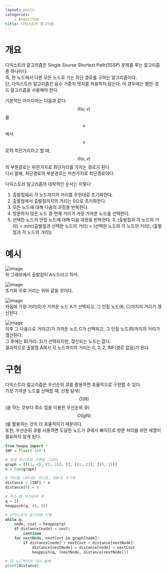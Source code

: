 ```yaml
---
layout: posts
categories:
    - Algorithm
title: 다익스트라 알고리즘
---
```


# 개요
다익스트라 알고리즘은 Single Sourse Shortest Path(SSSP) 문제를 푸는 알고리즘 중 하나이다.  
즉, 한 노드에서 다른 모든 노드로 가는 최단 경로를 구하는 알고리즘이다.  
단, 다익스트라 알고리즘은 음수 가중치 엣지를 허용하지 않는다. 이 경우에는 벨만-포드 알고리즘을 사용해야 한다.

기본적인 아이디어는 다음과 같다:  
$$\delta(u, v)$$를 $$u$$에서 $$v$$로의 최단거리라고 할 때, $$\delta (u, v)$$의 부분경로는 마찬가지로 최단거리를 가지는 경로가 된다.  
다시 말해, 최단경로의 부분경로는 마찬가지로 최단경로이다.

다익스트라 알고리즘의 대략적인 순서는 이렇다:  
1. 출발점에서 각 노드까지의 거리를 무한대로 초기화한다.  
2. 출발점에서 출발점까지의 거리는 0으로 초기화한다.  
3. 모든 노드에 대해 다음의 과정을 반복한다.  
  1. 방문하지 않은 노드 중 현재 거리가 가장 가까운 노드를 선택한다.  
  2. 선택한 노드의 인접 노드에 대해 다음 과정을 반복한다.
    3. (출발점과 각 노드의 거리) = min((출발점과 선택한 노드의 거리) + (선택한 노드와 각 노드의 거리), (출발점과 각 노드의 거리))



# 예시
![image](https://user-images.githubusercontent.com/81351829/212799049-945292fa-5b40-4dbf-b458-3aabbe58c2bf.png)  
위 그래프에서 출발점이 A노드라고 하자.

![image](https://user-images.githubusercontent.com/81351829/212799970-4007d60f-619c-4249-abc5-fa7c8ef323e9.png)  
초기화 이후 거리는 위와 같을 것이다.

![image](https://user-images.githubusercontent.com/81351829/212800058-1badd14b-ccf3-42a3-8e7b-6b2a1ce16158.png)  
처음에 가장 거리(0)가 가까운 노드 A가 선택되고, 그 인접 노드(B, C)까지의 거리가 갱신된다.

![image](https://user-images.githubusercontent.com/81351829/212800203-56840a0f-152a-4918-a4e8-b6f74f0ede67.png)  
이후 그 다음으로 거리(2)가 가까운 노드 C가 선택되고, 그 인접 노드(B)까지의 거리가 갱신된다.  
그 후에는 B(거리: 3)가 선택되지만, 갱신되는 노드는 없다.  
결과적으로 출발점 A에서 각 노드까지의 거리는 0, 3, 2, INF(경로 없음)가 된다.



# 구현
다익스트라 알고리즘은 우선순위 큐를 활용하면 효율적으로 구현할 수 있다.  
가장 가까운 노드를 선택할 때, 선형 탐색($$O(N)$$)을 하는 것보다 최소 힙을 이용한 우선순위 큐($$O(lgN)$$)를 활용하는 것이 더 효율적이기 때문이다.  
또한, 우선순위 큐를 사용하면 도달한 노드가 큐에서 빠지므로 방문 처리를 위한 배열이 필요하지 않게 된다.

```python
from heapq import *
INF = float('inf')

# 연결 리스트로 구현된 그래프
graph = [[(1, 4), (2, 2)], [], [(1, 1)], [(0, 1)]]
n = len(graph)

# 거리를 나타내는 리스트, INF로 초기화
distance = [INF] * n
distance[0] = 0

# 최소 힙 우선순위 큐
q = []
heappush(q, (0, 0))

# 다익스트라 알고리즘 진행
while q:
    node, cost = heappop(q)
    if distance[node] < cost:
        continue
    for nextNode, nextCost in graph[node]:
        if distance[node] + nextCost < distance[nextNode]:
            distance[nextNode] = distance[node] + nextCost
            heappush(q, (nextNode, distance[nextNode]))

# 각 노드까지의 거리 출력
print(distance)
```
